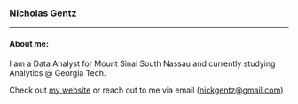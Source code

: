 ### Nicholas Gentz <br>
---
#### About me:
I am a Data Analyst for Mount Sinai South Nassau and currently studying Analytics @ Georgia Tech.

Check out [my website]([nickgentz.com](https://www.nickgentz.com/)) or reach out to me via email (nickgentz@gmail.com)

<!--
**nGentz/nGentz** is a ✨ _special_ ✨ repository because its `README.md` (this file) appears on your GitHub profile.

Here are some ideas to get you started:

- 🔭 I’m currently working on ...
- 🌱 I’m currently learning ...
- 👯 I’m looking to collaborate on ...
- 🤔 I’m looking for help with ...
- 💬 Ask me about ...
- 📫 How to reach me: ...
- 😄 Pronouns: ...
- ⚡ Fun fact: ...
-->
